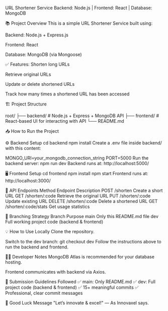 URL Shortener Service
Backend: Node.js | Frontend: React | Database: MongoDB

📚 Project Overview This is a simple URL Shortener Service built using:

Backend: Node.js + Express.js

Frontend: React

Database: MongoDB (via Mongoose)

✅ Features: Shorten long URLs

Retrieve original URLs

Update or delete shortened URLs

Track how many times a shortened URL has been accessed

🏗️ Project Structure

root/ ├── backend/ # Node.js + Express + MongoDB API ├── frontend/ # React-based UI for interacting with API └── README.md

📥 How to Run the Project

⚙️ Backend Setup cd backend npm install Create a .env file inside backend/ with this content:

MONGO_URI=your_mongodb_connection_string PORT=5000 
Run the backend server: 
npm run dev 
Backend runs at: http://localhost:5000/

🖥️ Frontend Setup cd frontend npm install npm start Frontend runs at: http://localhost:3000/

🔗 API Endpoints Method Endpoint Description 
POST /shorten Create a short URL 
GET /shorten/:code Retrieve the original URL 
PUT /shorten/:code Update existing URL 
DELETE /shorten/:code Delete a shortened URL 
GET /shorten/:code/stats Get usage statistics

🎯 Branching Strategy Branch Purpose main Only this README.md file dev Full working project code (backend & frontend)

💡 How to Use Locally Clone the repository.

Switch to the dev branch: git checkout dev Follow the instructions above to run the backend and frontend.

👨‍💻 Developer Notes MongoDB Atlas is recommended for your database hosting.

Frontend communicates with backend via Axios.

📢 Submission Guidelines Followed 
✅ main: Only README.md 
✅ dev: Full project code (backend & frontend) 
✅ 15+ meaningful commits 
✅ Professional, clear commit messages

🏁 Good Luck Message "Let’s innovate & excel!" — As Innovaxel says.

